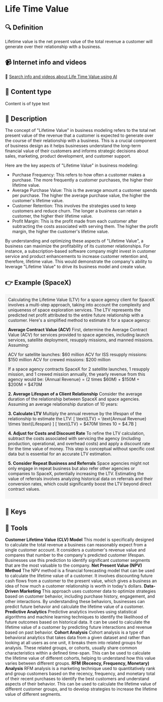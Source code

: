 
# Life Time Value


## 🔍 Definition
Lifetime value is the net present value of the total revenue a customer will generate over their relationship with a business.


## 📹 Internet info and videos
🤖 [Search info and videos about Life Time Value using AI](https://www.perplexity.ai/search?q=videos+about+Life+Time+Value:+Lifetime+value+is+the+net+present+value+of+the+total+revenue+a+customer+will+generate+over+their+relationship+with+a+business.
)

## 📰 Content type 
Content is of type text

## 📖 Description
The concept of "Lifetime Value" in business modeling refers to the total net present value of the revenue that a customer is expected to generate over the course of their relationship with a business. This is a crucial component of business design as it helps businesses understand the long-term financial value of their customers and informs strategic decisions about sales, marketing, product development, and customer support.

Here are the key aspects of "Lifetime Value" in business modeling:

- Purchase Frequency: This refers to how often a customer makes a purchase. The more frequently a customer purchases, the higher their lifetime value.
- Average Purchase Value: This is the average amount a customer spends per purchase. The higher the average purchase value, the higher the customer's lifetime value.
- Customer Retention: This involves the strategies used to keep customers and reduce churn. The longer a business can retain a customer, the higher their lifetime value.
- Profit Margin: This is the profit made from each customer after subtracting the costs associated with serving them. The higher the profit margin, the higher the customer's lifetime value.

By understanding and optimizing these aspects of "Lifetime Value", a business can maximize the profitability of its customer relationships. For instance, a subscription-based software company might invest in customer service and product enhancements to increase customer retention and, therefore, lifetime value. This would demonstrate the company's ability to leverage "Lifetime Value" to drive its business model and create value.

## 👉 Example (SpaceX)

<div style="background-color: #f5f5f5; padding: 10px;">Calculating the Lifetime Value (LTV) for a space agency client for SpaceX involves a multi-step approach, taking into account the complexity and uniqueness of space exploration services. The LTV represents the predicted net profit attributed to the entire future relationship with a customer. Here's a simplified method to estimate it for a space agency:

**Average Contract Value (ACV)**
First, determine the Average Contract Value (ACV) for services provided to space agencies, including launch services, satellite deployment, resupply missions, and manned missions. Assuming:

ACV for satellite launches: $60 million
ACV for ISS resupply missions: $150 million
ACV for crewed missions: $200 million

If a space agency contracts SpaceX for 2 satellite launches, 1 resupply mission, and 1 crewed mission annually, the yearly revenue from this agency would be:
{Annual Revenue} = (2 times $60M) + $150M + $200M = $470M

**2. Average Lifespan of a Client Relationship**
Consider the average duration of the relationship between SpaceX and space agencies. Assuming an average relationship duration of 10 years:

**3. Calculate LTV**
Multiply the annual revenue by the lifespan of the relationship to estimate the LTV:
\[ \text{LTV} = \text{Annual Revenue} \times \text{Lifespan} \]
\[ \text{LTV} = \$470M \times 10 = \$4.7B \]

**4. Adjust for Costs and Discount Rate**
To refine the LTV calculation, subtract the costs associated with servicing the agency (including production, operational, and overhead costs) and apply a discount rate for the time value of money. This step is conceptual without specific cost data but is essential for an accurate LTV estimation.

**5. Consider Repeat Business and Referrals**
Space agencies might not only engage in repeat business but also refer other agencies or companies to SpaceX, potentially increasing the LTV. Estimating the value of referrals involves analyzing historical data on referrals and their conversion rates, which could significantly boost the LTV beyond direct contract values.

</div>

## 🔑 Keys



## 🧰 Tools
**Customer Lifetime Value (CLV) Model**
This model is specifically designed to calculate the total revenue a business can reasonably expect from a single customer account. It considers a customer's revenue value and compares that number to the company's predicted customer lifespan. Businesses use this prediction to identify significant customer segments that are the most valuable to the company.
**Net Present Value (NPV) Method**
The NPV method is a financial forecasting model that can be used to calculate the lifetime value of a customer. It involves discounting future cash flows from a customer to the present value, which gives a business an idea of how much a customer relationship is worth in today's dollars.
**Data-Driven Marketing**
This approach uses customer data to optimize strategies based on customer behavior, including purchase history, engagement, and other interactions. By understanding these behaviors, businesses can predict future behavior and calculate the lifetime value of a customer.
**Predictive Analytics**
Predictive analytics involves using statistical algorithms and machine learning techniques to identify the likelihood of future outcomes based on historical data. It can be used to calculate the lifetime value of a customer by predicting future interactions and revenue based on past behavior.
**Cohort Analysis**
Cohort analysis is a type of behavioral analytics that takes data from a given dataset and rather than looking at all users as one unit, it breaks them into related groups for analysis. These related groups, or cohorts, usually share common characteristics within a defined time-span. This can be used to calculate the lifetime value of different cohorts, helping to understand how this value varies between different groups.
**RFM (Recency, Frequency, Monetary) Analysis**
RFM analysis is a marketing technique used to quantitatively rank and group customers based on the recency, frequency, and monetary total of their recent purchases to identify the best customers and understand aspects of their behavior. This can be used to calculate the lifetime value of different customer groups, and to develop strategies to increase the lifetime value of different segments.
